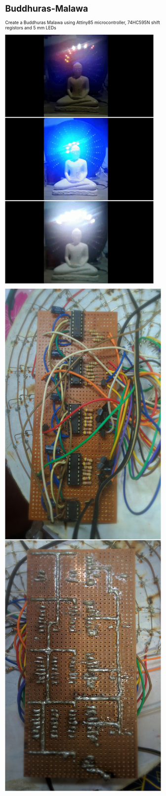 # Buddhuras-Malawa
Create a Buddhuras Malawa using Attiny85 microcontroller, 74HC595N shift registors and 5 mm LEDs

![Alt Text](https://github.com/kpgs123/Buddhuras-Malawa/blob/main/1.gif) ![Alt Text](https://github.com/kpgs123/Buddhuras-Malawa/blob/main/2.gif) ![Alt Text](https://github.com/kpgs123/Buddhuras-Malawa/blob/main/3.gif)

<img src="https://github.com/kpgs123/Buddhuras-Malawa/blob/main/Circuit%201.jpg" width="553" height="807" />   <img src="https://github.com/kpgs123/Buddhuras-Malawa/blob/main/Circuit%202.jpg" width="553" height="807" />
